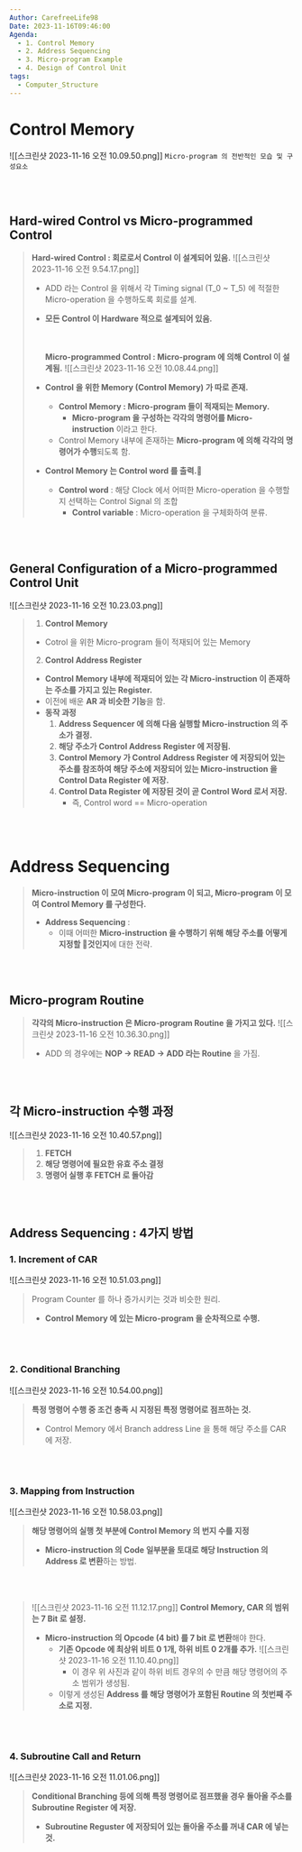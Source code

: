 ```yaml
---
Author: CarefreeLife98
Date: 2023-11-16T09:46:00
Agenda:
  - 1. Control Memory
  - 2. Address Sequencing
  - 3. Micro-program Example
  - 4. Design of Control Unit
tags:
  - Computer_Structure
---
```

# Control Memory
![[스크린샷 2023-11-16 오전 10.09.50.png]]
`Micro-program 의 전반적인 모습 및 구성요소`

<br><br>

## Hard-wired Control vs Micro-programmed Control
> **Hard-wired Control : 회로로서 Control 이 설계되어 있음.**
> ![[스크린샷 2023-11-16 오전 9.54.17.png]]
> - ADD 라는 Control 을 위해서 각 Timing signal (T_0 ~ T_5) 에 적절한 Micro-operation 을 수행하도록 회로를 설계.
> - **모든 Control 이 Hardware 적으로 설계되어 있음.**
> 	
> 	<br><br>
> **Micro-programmed Control : Micro-program 에 의해 Control 이 설계됨.**
> ![[스크린샷 2023-11-16 오전 10.08.44.png]]
> - **Control 을 위한 Memory (Control Memory) 가 따로 존재.**
> 	- **Control Memory : Micro-program 들이 적재되는 Memory.**
> 		- **Micro-program 을 구성하는 각각의 명령어를 Micro-instruction** 이라고 한다.
> 	- Control Memory 내부에 존재하는 **Micro-program 에 의해 각각의 명령어가 수행**되도록 함.
> - **Control Memory 는 Control word 를 출력.**
> 	- **Control word** : 해당 Clock 에서 어떠한 Micro-operation 을 수행할지 선택하는 Control Signal 의 조합
> 		- **Control variable** : Micro-operation 을 구체화하여 분류.

<br><br>
## General Configuration of a Micro-programmed Control Unit
![[스크린샷 2023-11-16 오전 10.23.03.png]]
> 1. **Control Memory**
> 	- Cotrol 을 위한 Micro-program 들이 적재되어 있는 Memory
> 2. **Control Address Register**
> 	- **Control Memory 내부에 적재되어 있는 각 Micro-instruction 이 존재하는 주소를 가지고 있는 Register.**
> 	- 이전에 배운 **AR 과 비슷한 기능**을 함.
> 	- **동작 과정**
> 		1. **Address Sequencer 에 의해 다음 실행할 Micro-instruction 의 주소가 결정.**
> 		2. **해당 주소가 Control Address Register 에 저장됨.**
> 		3. **Control Memory 가 Control Address Register 에 저장되어 있는 주소를 참조하여 해당 주소에 저장되어 있는 Micro-instruction 을 Control Data Register 에 저장.**
> 		4. **Control Data Register 에 저장된 것이 곧 Control Word 로서 저장.**
> 			- 즉, Control word == Micro-operation

<br><br>
# Address Sequencing

> **Micro-instruction 이 모여 Micro-program 이 되고, Micro-program 이 모여 Control Memory 를 구성한다.**
> - **Address Sequencing** :
> 	- 이때 어떠한 **Micro-instruction 을 수행하기 위해 해당 주소를 어떻게 지정할 것인지**에 대한 전략.

<br><br>
## Micro-program Routine

> **각각의 Micro-instruction 은 Micro-program Routine 을 가지고 있다.**
> ![[스크린샷 2023-11-16 오전 10.36.30.png]]
> - ADD 의 경우에는 **NOP -> READ -> ADD 라는 Routine** 을 가짐.

<br><br>

## 각 Micro-instruction 수행 과정
![[스크린샷 2023-11-16 오전 10.40.57.png]]
> 1. **FETCH**
> 2. **해당 명령어에 필요한 유효 주소 결정**
> 3. **명령어 실행 후 FETCH 로 돌아감**

<br><br>

## Address Sequencing : 4가지 방법
### 1. Increment of CAR
![[스크린샷 2023-11-16 오전 10.51.03.png]]
> Program Counter 를 하나 증가시키는 것과 비슷한 원리.
> - **Control Memory 에 있는 Micro-program 을 순차적으로 수행.**

<br><br>

### 2. Conditional Branching
![[스크린샷 2023-11-16 오전 10.54.00.png]]
> **특정 명령어 수행 중 조건 충족 시 지정된 특정 명령어로 점프하는 것.**
> - Control Memory 에서 Branch address Line 을 통해 해당 주소를 CAR 에 저장.

<br><br>

### 3. Mapping from Instruction
![[스크린샷 2023-11-16 오전 10.58.03.png]]
> **해당 명령어의 실행 첫 부분에 Control Memory 의 번지 수를 지정**
> - **Micro-instruction 의 Code 일부분을 토대로 해당 Instruction 의 Address 로 변환**하는 방법.

<br><br>
> ![[스크린샷 2023-11-16 오전 11.12.17.png]]
> **Control Memory, CAR 의 범위는 7 Bit 로 설정.**
> - **Micro-instruction 의 Opcode (4 bit) 를 7 bit 로 변환**해야 한다.
> 	- **기존 Opcode 에 최상위 비트 0 1개, 하위 비트 0 2개를 추가.**
> 		![[스크린샷 2023-11-16 오전 11.10.40.png]]
> 		- 이 경우 위 사진과 같이 하위 비트 경우의 수 만큼 해당 명령어의 주소 범위가 생성됨.
> 	- 이렇게 생성된 **Address 를 해당 명령어가 포함된 Routine 의 첫번째 주소로 지정.**





<br><br>

### 4. Subroutine Call and Return
![[스크린샷 2023-11-16 오전 11.01.06.png]]
> **Conditional Branching 등에 의해 특정 명령어로 점프했을 경우 돌아올 주소를 Subroutine Register 에 저장.**
> - **Subroutine Reguster 에 저장되어 있는 돌아올 주소를 꺼내 CAR 에 넣는 것.**





<br><br>

